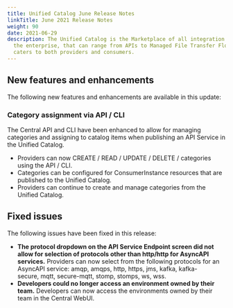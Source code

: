 ```yaml
---
title: Unified Catalog June Release Notes
linkTitle: June 2021 Release Notes
weight: 90
date: 2021-06-29
description: The Unified Catalog is the Marketplace of all integration assets in
  the enterprise, that can range from APIs to Managed File Transfer Flows, and
  caters to both providers and consumers.
---
```

## New features and enhancements

The following new features and enhancements are available in this update:

### Category assignment via API / CLI

The Central API and CLI have been enhanced to allow for managing categories and assigning to catalog items when publishing an API Service in the Unified Catalog.

* Providers can now CREATE / READ / UPDATE / DELETE / categories using the API / CLI.
* Categories can be configured for ConsumerInstance resources that are published to the Unified Catalog.
* Providers can continue to create and manage categories from the Unified Catalog.

## Fixed issues

The following issues have been fixed in this release:

* **The protocol dropdown on the API Service Endpoint screen did not allow for selection of protocols other than http/http for AsyncAPI services.** Providers can now select from the following protocols for an AsyncAPI service: amqp, amqps, http, https, jms, kafka, kafka-secure, mqtt, secure-mqtt, stomp, stomps, ws, wss.
* **Developers could no longer access an environment owned by their team.** Developers can now access the environments owned by their team in the Central WebUI.
